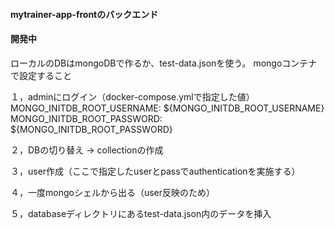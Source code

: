 #### mytrainer-app-frontのバックエンド
#### 開発中

ローカルのDBはmongoDBで作るか、test-data.jsonを使う。
mongoコンテナで設定すること

１，adminにログイン（docker-compose.ymlで指定した値）
MONGO_INITDB_ROOT_USERNAME: ${MONGO_INITDB_ROOT_USERNAME}
MONGO_INITDB_ROOT_PASSWORD: ${MONGO_INITDB_ROOT_PASSWORD}

２，DBの切り替え -> collectionの作成

３，user作成（ここで指定したuserとpassでauthenticationを実施する）

４，一度mongoシェルから出る（user反映のため）

５，databaseディレクトリにあるtest-data.json内のデータを挿入
